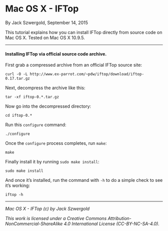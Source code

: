 # Mac OS X - IFTop

By Jack Szwergold, September 14, 2015

This tutorial explains how you can install IFTop directly from source code on Mac OS X. Tested on Mac OS X 10.9.5.

***

#### Installing IFTop via official source code archive.

First grab a compressed archive from an official IFTop source site:

	curl -O -L http://www.ex-parrot.com/~pdw/iftop/download/iftop-0.17.tar.gz

Next, decompress the archive like this:

	tar -xf iftop-0.*.tar.gz
	
Now go into the decompressed directory:

	cd iftop-0.*
	
Run this `configure` command:

	./configure

Once the `configure` process completes, run `make`:

	make
	
Finally install it by running `sudo make install`:

	sudo make install

And once it’s installed, run the command with `-h` to do a simple check to see it’s working:

	iftop -h

***

*Mac OS X - IFTop (c) by Jack Szwergold*

*This work is licensed under a Creative Commons Attribution-NonCommercial-ShareAlike 4.0 International License (CC-BY-NC-SA-4.0).*